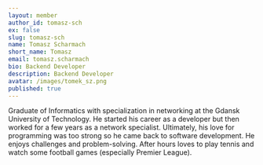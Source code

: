 ```yaml
---
layout: member
author_id: tomasz-sch
ex: false
slug: tomasz-sch
name: Tomasz Scharmach
short_name: Tomasz
email: tomasz.scharmach
bio: Backend Developer
description: Backend Developer
avatar: /images/tomek_sz.png
published: true
---
```

Graduate of Informatics with specialization in networking at the Gdansk University of Technology. He started his career as a developer but then worked for a few years as a network specialist. Ultimately, his love for programming was too strong so he came back to software development. He enjoys challenges and problem-solving. After hours loves to play tennis and watch some football games (especially Premier League).